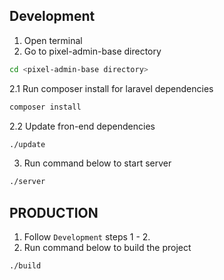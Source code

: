 ## Development ##

1. Open terminal
2. Go to pixel-admin-base directory

```sh
cd <pixel-admin-base directory>
```

2.1 Run composer install for laravel dependencies

```sh
composer install
```

2.2 Update fron-end dependencies

```sh
./update
```

3. Run command below to start server

```sh
./server
```

## PRODUCTION ##

1. Follow `Development` steps 1 - 2.
2. Run command below to build the project

```sh
./build
```
